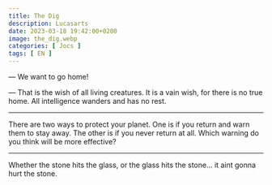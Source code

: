 ```yaml
---
title: The Dig
description: Lucasarts
date: 2023-03-18 19:42:00+0200
image: the_dig.webp
categories: [ Jocs ]
tags: [ EN ]
---
```


&mdash; We want to go home!

&mdash; That is the wish of all living creatures. It is a vain wish, for there is no true home. All intelligence wanders and has no rest.

<hr>

There are two ways to protect your planet. One is if you return and warn them to stay away. The other is if you never return at all. Which warning do you think will be more effective?

<hr>

Whether the stone hits the glass, or the glass hits the stone... it aint gonna hurt the stone.
